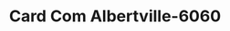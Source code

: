 ---
f_zip-code: 35950
f_state-code: AL
title: Card Com Albertville-6060
f_phone: 256-891-4640
f_city-only: Albertville
f_address: 427 North Broad Street Albertville
f_location-unique-id: '6060'
slug: card-com-albertville-6060
updated-on: '2024-05-30T13:46:58.046Z'
created-on: '2024-05-30T13:36:59.803Z'
published-on: '2024-05-30T13:54:32.469Z'
f_city-state: cms/city/albertville-al.md
f_company: cms/company/card-com-albertville.md
f_state: cms/state/alabama.md
layout: '[payday-loan].html'
tags: payday-loan
---